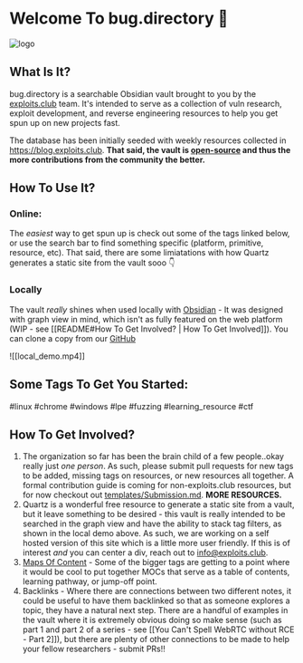 # Welcome To bug.directory 🐛
![logo](https://raw.githubusercontent.com/exploits-club/bug.directory/main/bug.directory_logo.png)

## What Is It?
bug.directory is a searchable Obsidian vault brought to you by the [exploits.club](https://exploits.club) team. It's intended to serve as a collection of vuln research, exploit development, and reverse engineering resources to help you get spun up on new projects fast. 

The database has been initially seeded with weekly resources collected in https://blog.exploits.club. **That said, the vault is [open-source](https://github.com/exploits-club/bug.directory) and thus the more contributions from the community the better.**

## How To Use It?

### Online:
The *easiest* way to get spun up is check out some of the tags linked below, or use the search bar to find something specific (platform, primitive, resource, etc). That said, there are some limiatations with how Quartz generates a static site from the vault sooo 👇 
### Locally
The vault *really* shines when used locally with [Obsidian](https://obsidian.md/) - It was designed with graph view in mind, which isn't as fully featured on the web platform (WIP - see [[README#How To Get Involved? | How To Get Involved]]). You can clone a copy from our [GitHub](https://github.com/exploits-club/bug.directory)

![[local_demo.mp4]]
## Some Tags To Get You Started:
#linux #chrome #windows #lpe #fuzzing #learning_resource #ctf
## How To Get Involved?
1. The organization so far has been the brain child of a few people..okay really just *one person*. As such, please submit pull requests for new tags to be added, missing tags on resources, or new resources all together. A formal contribution guide is coming for non-exploits.club resources, but for now checkout out [templates/Submission.md](https://github.com/exploits-club/bug.directory/blob/main/templates/Submission.md). **MORE RESOURCES.** 
2. Quartz is a wonderful free resource to generate a static site from a vault, but it leave something to be desired - this vault is really intended to be searched in the graph view and have the ability to stack tag filters, as shown in the local demo above. As such, we are working on a self hosted version of this site which is a little more user friendly. If this is of interest *and* you can center a div, reach out to info@exploits.club.
3. [Maps Of Content](https://publish.obsidian.md/aidanhelfant/Spaces/%F0%9F%AA%90Content+Creation/%F0%9F%93%B8YouTube+Videos/How+I+Organize+Obsidian+with+Maps+of+Content+(MOCs)) - Some of the bigger tags are getting to a point where it would be cool to put together MOCs that serve as a table of contents, learning pathway, or jump-off point.
4. Backlinks - Where there are connections between two different notes, it could be useful to have them backlinked so that as someone explores a topic, they have a natural next step. There are a handful of examples in the vault where it is extremely obvious doing so make sense (such as part 1 and part 2 of a series - see [[You Can't Spell WebRTC without RCE - Part 2]]), but there are plenty of other connections to be made to help your fellow researchers - submit PRs!!
